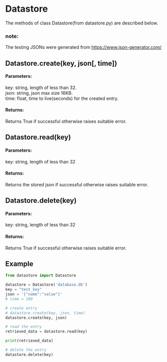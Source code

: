 # Datastore
The methods of class Datastore(from datastore.py) are described below.
### note: 
The testing JSONs were generated from https://www.json-generator.com/ 

## Datastore.create(key, json[, time])
#### Parameters:
key: string, length of less than 32.
<br/>
json: string, json max size 16KB.
<br/>
time: float, time to live(seconds) for the created entry.

#### Returns:
Returns True if successful otherwise raises suitable error.


## Datastore.read(key)
#### Parameters:
key: string, length of less than 32

#### Returns:
Returns the stored json if successful otherwise raises suitable error.

## Datastore.delete(key)
#### Parameters:
key: string, length of less than 32

#### Returns:
Returns True if successful otherwise raises suitable error.

## Example
```python
from datastore import Datastore

datastore = Datastore('database.db')
key = "test_key"
json = '{"name":"value"}'
# time = 100

# create entry
# datastore.create(key, json, time)
datastore.create(key, json)

# read the entry
retrieved_data = datastore.read(key)

print(retrieved_data)

# delete the entry
datastore.delete(key)


```